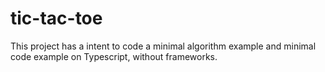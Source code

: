 # tic-tac-toe

This project has a intent to code a minimal algorithm example and minimal code example on Typescript, without frameworks.

